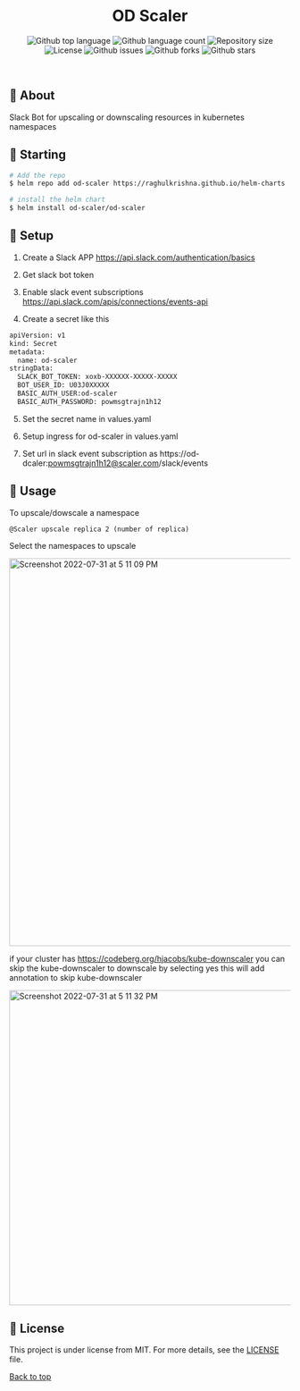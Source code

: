 <div align="center" id="top"> 

  &#xa0;

  <!-- <a href="https://od-scaler.netlify.app">Demo</a> -->
</div>

<h1 align="center">OD Scaler</h1>

<p align="center">
  <img alt="Github top language" src="https://img.shields.io/github/languages/top/raghulkrishna/od-scaler?color=56BEB8">

  <img alt="Github language count" src="https://img.shields.io/github/languages/count/raghulkrishna/od-scaler?color=56BEB8">

  <img alt="Repository size" src="https://img.shields.io/github/repo-size/raghulkrishna/od-scaler?color=56BEB8">

  <img alt="License" src="https://img.shields.io/github/license/raghulkrishna/od-scaler?color=56BEB8">

<img alt="Github issues" src="https://img.shields.io/github/issues/raghulkrishna/od-scaler?color=56BEB8" />

<img alt="Github forks" src="https://img.shields.io/github/forks/raghulkrishna/od-scaler?color=56BEB8" /> 

<img alt="Github stars" src="https://img.shields.io/github/stars/raghulkrishna/od-scaler?color=56BEB8" /> 
</p>

<!-- Status -->

<!-- <h4 align="center"> 
	🚧  od-scaler 🚀 Under construction...  🚧
</h4> 

<hr> -->

<!-- <p align="center">
  <a href="#dart-about">About</a> &#xa0; | &#xa0; 
  <a href="#sparkles-features">Features</a> &#xa0; | &#xa0;
  <a href="#rocket-technologies">Technologies</a> &#xa0; | &#xa0;
  <a href="#white_check_mark-requirements">Requirements</a> &#xa0; | &#xa0;
  <a href="#checkered_flag-starting">Starting</a> &#xa0; | &#xa0;
  <a href="#memo-license">License</a> &#xa0; | &#xa0;
  <a href="https://github.com/raghulkrishna" target="_blank">Author</a>
</p> -->

<br>

## :dart: About ##

Slack Bot for upscaling or downscaling resources in kubernetes namespaces

## :checkered_flag: Starting ##

```bash
# Add the repo
$ helm repo add od-scaler https://raghulkrishna.github.io/helm-charts

# install the helm chart
$ helm install od-scaler/od-scaler

```

## :dart: Setup ##

1. Create a Slack APP https://api.slack.com/authentication/basics

2. Get slack bot token

3. Enable slack event subscriptions https://api.slack.com/apis/connections/events-api

4. Create a secret like this

```bash
apiVersion: v1
kind: Secret
metadata:
  name: od-scaler
stringData:
  SLACK_BOT_TOKEN: xoxb-XXXXXX-XXXXX-XXXXX
  BOT_USER_ID: U03J0XXXXX
  BASIC_AUTH_USER:od-scaler
  BASIC_AUTH_PASSWORD: powmsgtrajn1h12
```

5. Set the secret name in values.yaml

6. Setup ingress for od-scaler in values.yaml

7. Set url in slack event subscription as https://od-dcaler:powmsgtrajn1h12@scaler.com/slack/events

## :dart: Usage ##

To upscale/dowscale  a namespace 

```
@Scaler upscale replica 2 (number of replica)
```

Select the namespaces to upscale

<img width="694" alt="Screenshot 2022-07-31 at 5 11 09 PM" src="https://user-images.githubusercontent.com/62284209/182032915-7628cedd-ce95-4808-8729-e9fca82543cf.png">


if your cluster has https://codeberg.org/hjacobs/kube-downscaler
you can skip the kube-downscaler to downscale by selecting yes this will add annotation to skip kube-downscaler

<img width="564" alt="Screenshot 2022-07-31 at 5 11 32 PM" src="https://user-images.githubusercontent.com/62284209/182032932-39b47864-b629-4c0a-ab40-7e62d6981934.png">


## :memo: License ##

This project is under license from MIT. For more details, see the [LICENSE](LICENSE.md) file.

<a href="#top">Back to top</a>
